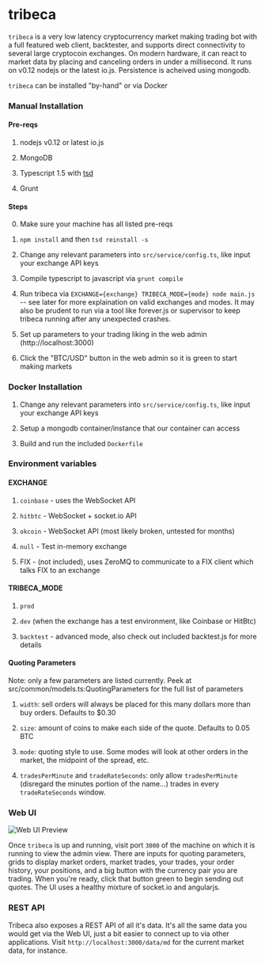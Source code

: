 # tribeca

`tribeca` is a very low latency cryptocurrency market making trading bot with a full featured web client, backtester, and supports direct connectivity to several large cryptocoin exchanges. On modern hardware, it can react to market data by placing and canceling orders in under a millisecond. It runs on v0.12 nodejs or the latest io.js. Persistence is acheived using mongodb.

`tribeca` can be installed "by-hand" or via Docker

### Manual Installation

#### Pre-reqs

1) nodejs v0.12 or latest io.js

2) MongoDB

3) Typescript 1.5 with [tsd](https://github.com/DefinitelyTyped/tsd)

4) Grunt

#### Steps

0) Make sure your machine has all listed pre-reqs 

1) `npm install` and then `tsd reinstall -s`

2) Change any relevant parameters into `src/service/config.ts`, like input your exchange API keys

3) Compile typescript to javascript via `grunt compile`

4) Run tribeca via `EXCHANGE={exchange} TRIBECA_MODE={mode} node main.js` -- see later for more explaination on valid exchanges and modes. It may also be prudent to run via a tool like forever.js or supervisor to keep tribeca running after any unexpected crashes.

5) Set up parameters to your trading liking in the web admin (http://localhost:3000)

6) Click the "BTC/USD" button in the web admin so it is green to start making markets

### Docker Installation

1) Change any relevant parameters into `src/service/config.ts`, like input your exchange API keys

2) Setup a mongodb container/instance that our container can access

3) Build and run the included `Dockerfile`

### Environment variables

#### EXCHANGE

1) `coinbase` - uses the WebSocket API

2) `hitbtc` - WebSocket + socket.io API

3) `okcoin` - WebSocket API (most likely broken, untested for months)

4) `null` - Test in-memory exchange 

5) FIX - (not included), uses ZeroMQ to communicate to a FIX client which talks FIX to an exchange

#### TRIBECA_MODE

1) `prod`

2) `dev` (when the exchange has a test environment, like Coinbase or HitBtc)

3) `backtest` - advanced mode, also check out included backtest.js for more details

#### Quoting Parameters

Note: only a few parameters are listed currently. Peek at src/common/models.ts:QuotingParameters for the full list
of parameters

1) `width`: sell orders will always be placed for this many dollars more than buy orders. Defaults to $0.30

2) `size`: amount of coins to make each side of the quote. Defaults to 0.05 BTC

3) `mode`: quoting style to use. Some modes will look at other orders in the market, the midpoint of the spread, etc.

4) `tradesPerMinute` and `tradeRateSeconds`: only allow `tradesPerMinute` (disregard the minutes portion of the name...) trades in every `tradeRateSeconds` window.

### Web UI

![Web UI Preview](http://i.imgur.com/FY4hhp2.png)

Once `tribeca` is up and running, visit port `3000` of the machine on which it is running to view the admin view. There are inputs for quoting parameters, grids to display market orders, market trades, your trades, your order history, your positions, and a big button with the currency pair you are trading. When you're ready, click that button green to begin sending out quotes. The UI uses a healthy mixture of socket.io and angularjs.

### REST API

Tribeca also exposes a REST API of all it's data. It's all the same data you would get via the Web UI, just a bit easier to connect up to via other applications. Visit `http://localhost:3000/data/md` for the current market data, for instance.